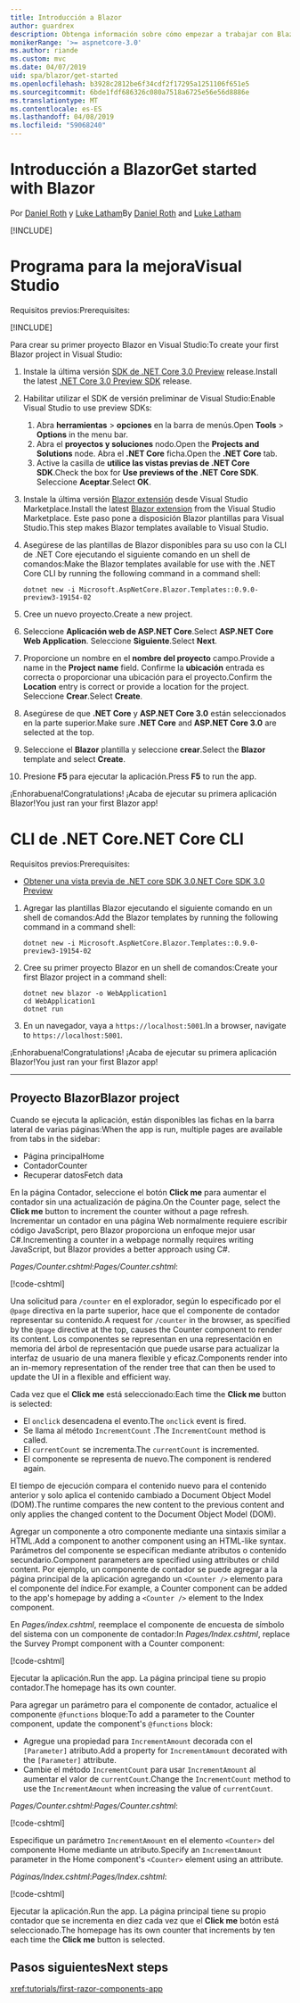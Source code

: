 ```yaml
---
title: Introducción a Blazor
author: guardrex
description: Obtenga información sobre cómo empezar a trabajar con Blazor mediante la creación y modificación de un proyecto Blazor.
monikerRange: '>= aspnetcore-3.0'
ms.author: riande
ms.custom: mvc
ms.date: 04/07/2019
uid: spa/blazor/get-started
ms.openlocfilehash: b3928c2812be6f34cdf2f17295a1251106f651e5
ms.sourcegitcommit: 6bde1fdf686326c080a7518a6725e56e56d8886e
ms.translationtype: MT
ms.contentlocale: es-ES
ms.lasthandoff: 04/08/2019
ms.locfileid: "59068240"
---
```

# <a name="get-started-with-blazor"></a><span data-ttu-id="ee0e8-103">Introducción a Blazor</span><span class="sxs-lookup"><span data-stu-id="ee0e8-103">Get started with Blazor</span></span>

<span data-ttu-id="ee0e8-104">Por [Daniel Roth](https://github.com/danroth27) y [Luke Latham](https://github.com/guardrex)</span><span class="sxs-lookup"><span data-stu-id="ee0e8-104">By [Daniel Roth](https://github.com/danroth27) and [Luke Latham](https://github.com/guardrex)</span></span>

[!INCLUDE[](~/includes/razor-components-preview-notice.md)]

# [<a name="visual-studio"></a><span data-ttu-id="ee0e8-105">Programa para la mejora</span><span class="sxs-lookup"><span data-stu-id="ee0e8-105">Visual Studio</span></span>](#tab/visual-studio)

<span data-ttu-id="ee0e8-106">Requisitos previos:</span><span class="sxs-lookup"><span data-stu-id="ee0e8-106">Prerequisites:</span></span>

[!INCLUDE[](~/includes/net-core-prereqs-vs-3.0.md)]

<span data-ttu-id="ee0e8-107">Para crear su primer proyecto Blazor en Visual Studio:</span><span class="sxs-lookup"><span data-stu-id="ee0e8-107">To create your first Blazor project in Visual Studio:</span></span>

1. <span data-ttu-id="ee0e8-108">Instale la última versión [SDK de .NET Core 3.0 Preview](https://dotnet.microsoft.com/download/dotnet-core/3.0) release.</span><span class="sxs-lookup"><span data-stu-id="ee0e8-108">Install the latest [.NET Core 3.0 Preview SDK](https://dotnet.microsoft.com/download/dotnet-core/3.0) release.</span></span>
1. <span data-ttu-id="ee0e8-109">Habilitar utilizar el SDK de versión preliminar de Visual Studio:</span><span class="sxs-lookup"><span data-stu-id="ee0e8-109">Enable Visual Studio to use preview SDKs:</span></span>
   1. <span data-ttu-id="ee0e8-110">Abra **herramientas** > **opciones** en la barra de menús.</span><span class="sxs-lookup"><span data-stu-id="ee0e8-110">Open **Tools** > **Options** in the menu bar.</span></span>
   1. <span data-ttu-id="ee0e8-111">Abra el **proyectos y soluciones** nodo.</span><span class="sxs-lookup"><span data-stu-id="ee0e8-111">Open the **Projects and Solutions** node.</span></span> <span data-ttu-id="ee0e8-112">Abra el **.NET Core** ficha.</span><span class="sxs-lookup"><span data-stu-id="ee0e8-112">Open the **.NET Core** tab.</span></span>
   1. <span data-ttu-id="ee0e8-113">Active la casilla de **utilice las vistas previas de .NET Core SDK**.</span><span class="sxs-lookup"><span data-stu-id="ee0e8-113">Check the box for **Use previews of the .NET Core SDK**.</span></span> <span data-ttu-id="ee0e8-114">Seleccione **Aceptar**.</span><span class="sxs-lookup"><span data-stu-id="ee0e8-114">Select **OK**.</span></span>
1. <span data-ttu-id="ee0e8-115">Instale la última versión [Blazor extensión](https://go.microsoft.com/fwlink/?linkid=870389) desde Visual Studio Marketplace.</span><span class="sxs-lookup"><span data-stu-id="ee0e8-115">Install the latest [Blazor extension](https://go.microsoft.com/fwlink/?linkid=870389) from the Visual Studio Marketplace.</span></span> <span data-ttu-id="ee0e8-116">Este paso pone a disposición Blazor plantillas para Visual Studio.</span><span class="sxs-lookup"><span data-stu-id="ee0e8-116">This step makes Blazor templates available to Visual Studio.</span></span>
1. <span data-ttu-id="ee0e8-117">Asegúrese de las plantillas de Blazor disponibles para su uso con la CLI de .NET Core ejecutando el siguiente comando en un shell de comandos:</span><span class="sxs-lookup"><span data-stu-id="ee0e8-117">Make the Blazor templates available for use with the .NET Core CLI by running the following command in a command shell:</span></span>

   ```console
   dotnet new -i Microsoft.AspNetCore.Blazor.Templates::0.9.0-preview3-19154-02
   ```
1. <span data-ttu-id="ee0e8-118">Cree un nuevo proyecto.</span><span class="sxs-lookup"><span data-stu-id="ee0e8-118">Create a new project.</span></span>
1. <span data-ttu-id="ee0e8-119">Seleccione **Aplicación web de ASP.NET Core**.</span><span class="sxs-lookup"><span data-stu-id="ee0e8-119">Select **ASP.NET Core Web Application**.</span></span> <span data-ttu-id="ee0e8-120">Seleccione **Siguiente**.</span><span class="sxs-lookup"><span data-stu-id="ee0e8-120">Select **Next**.</span></span>
1. <span data-ttu-id="ee0e8-121">Proporcione un nombre en el **nombre del proyecto** campo.</span><span class="sxs-lookup"><span data-stu-id="ee0e8-121">Provide a name in the **Project name** field.</span></span> <span data-ttu-id="ee0e8-122">Confirme la **ubicación** entrada es correcta o proporcionar una ubicación para el proyecto.</span><span class="sxs-lookup"><span data-stu-id="ee0e8-122">Confirm the **Location** entry is correct or provide a location for the project.</span></span> <span data-ttu-id="ee0e8-123">Seleccione **Crear**.</span><span class="sxs-lookup"><span data-stu-id="ee0e8-123">Select **Create**.</span></span>
1. <span data-ttu-id="ee0e8-124">Asegúrese de que **.NET Core** y **ASP.NET Core 3.0** están seleccionados en la parte superior.</span><span class="sxs-lookup"><span data-stu-id="ee0e8-124">Make sure **.NET Core** and **ASP.NET Core 3.0** are selected at the top.</span></span>
1. <span data-ttu-id="ee0e8-125">Seleccione el **Blazor** plantilla y seleccione **crear**.</span><span class="sxs-lookup"><span data-stu-id="ee0e8-125">Select the **Blazor** template and select **Create**.</span></span>
1. <span data-ttu-id="ee0e8-126">Presione **F5** para ejecutar la aplicación.</span><span class="sxs-lookup"><span data-stu-id="ee0e8-126">Press **F5** to run the app.</span></span>

<span data-ttu-id="ee0e8-127">¡Enhorabuena!</span><span class="sxs-lookup"><span data-stu-id="ee0e8-127">Congratulations!</span></span> <span data-ttu-id="ee0e8-128">¡Acaba de ejecutar su primera aplicación Blazor!</span><span class="sxs-lookup"><span data-stu-id="ee0e8-128">You just ran your first Blazor app!</span></span>

<!--

# [Visual Studio Code](#tab/visual-studio-code)

Prerequisites:

[!INCLUDE[](~/includes/net-core-prereqs-vsc-3.0.md)]

To create your first Blazor project in Visual Studio Code:

1. Execute the following command in a command shell:

   ```console
   dotnet new blazor -o WebApplication1
   ```

1. Open the *WebApplication1* folder in Visual Studio Code.

1. Visual Studio code offers to create assets to build and debug the app, which includes the *tasks.json* and *launch.json* files. Select **Yes** to add the assets.

1. Execute the app using the Visual Studio Code debugger.

1. In a browser, navigate to `https://localhost:5001`.

Congratulations! You just ran your first Blazor app!

# [Visual Studio for Mac](#tab/visual-studio-mac)

.NET Core 3.0 will be supported with Visual Studio for Mac version 8.0 or later. Visual Studio for Mac version 8.0 Preview isn't available at this time.

Use the [.NET Core CLI version of this topic](xref:razor-components/get-started?tabs=netcore-cli) on macOS.

[!INCLUDE[](~/includes/net-core-prereqs-mac-3.0.md)]

To create your first project Blazor project in Visual Studio for Mac:

1. Select **File** > **New Solution** or **New Project**.
1. In the sidebar, select **.NET Core** > **App**.
1. Select **Blazor** and select **Next**.
1. The **Target Framework** defaults to **.NET Core 3.0**. Select **Next**.
1. In the **Project Name** field, enter `WebApplication1`. Select **Create**.
1. Select **Run** > **Run Without Debugging** to run the app *without the debugger*. Running with the debugger isn't supported at this time.

Congratulations! You just ran your first Blazor app!
-->

# [<a name="net-core-cli"></a><span data-ttu-id="ee0e8-129">CLI de .NET Core</span><span class="sxs-lookup"><span data-stu-id="ee0e8-129">.NET Core CLI</span></span>](#tab/netcore-cli/)

<span data-ttu-id="ee0e8-130">Requisitos previos:</span><span class="sxs-lookup"><span data-stu-id="ee0e8-130">Prerequisites:</span></span>

* [<span data-ttu-id="ee0e8-131">Obtener una vista previa de .NET core SDK 3.0</span><span class="sxs-lookup"><span data-stu-id="ee0e8-131">.NET Core SDK 3.0 Preview</span></span>](https://dotnet.microsoft.com/download/dotnet-core/3.0)

1. <span data-ttu-id="ee0e8-132">Agregar las plantillas Blazor ejecutando el siguiente comando en un shell de comandos:</span><span class="sxs-lookup"><span data-stu-id="ee0e8-132">Add the Blazor templates by running the following command in a command shell:</span></span>

   ```console
   dotnet new -i Microsoft.AspNetCore.Blazor.Templates::0.9.0-preview3-19154-02
   ```

1. <span data-ttu-id="ee0e8-133">Cree su primer proyecto Blazor en un shell de comandos:</span><span class="sxs-lookup"><span data-stu-id="ee0e8-133">Create your first Blazor project in a command shell:</span></span>

   ```console
   dotnet new blazor -o WebApplication1
   cd WebApplication1
   dotnet run
   ```

1. <span data-ttu-id="ee0e8-134">En un navegador, vaya a `https://localhost:5001`.</span><span class="sxs-lookup"><span data-stu-id="ee0e8-134">In a browser, navigate to `https://localhost:5001`.</span></span>

<span data-ttu-id="ee0e8-135">¡Enhorabuena!</span><span class="sxs-lookup"><span data-stu-id="ee0e8-135">Congratulations!</span></span> <span data-ttu-id="ee0e8-136">¡Acaba de ejecutar su primera aplicación Blazor!</span><span class="sxs-lookup"><span data-stu-id="ee0e8-136">You just ran your first Blazor app!</span></span>

---

## <a name="blazor-project"></a><span data-ttu-id="ee0e8-137">Proyecto Blazor</span><span class="sxs-lookup"><span data-stu-id="ee0e8-137">Blazor project</span></span>

<span data-ttu-id="ee0e8-138">Cuando se ejecuta la aplicación, están disponibles las fichas en la barra lateral de varias páginas:</span><span class="sxs-lookup"><span data-stu-id="ee0e8-138">When the app is run, multiple pages are available from tabs in the sidebar:</span></span>

* <span data-ttu-id="ee0e8-139">Página principal</span><span class="sxs-lookup"><span data-stu-id="ee0e8-139">Home</span></span>
* <span data-ttu-id="ee0e8-140">Contador</span><span class="sxs-lookup"><span data-stu-id="ee0e8-140">Counter</span></span>
* <span data-ttu-id="ee0e8-141">Recuperar datos</span><span class="sxs-lookup"><span data-stu-id="ee0e8-141">Fetch data</span></span>

<span data-ttu-id="ee0e8-142">En la página Contador, seleccione el botón **Click me** para aumentar el contador sin una actualización de página.</span><span class="sxs-lookup"><span data-stu-id="ee0e8-142">On the Counter page, select the **Click me** button to increment the counter without a page refresh.</span></span> <span data-ttu-id="ee0e8-143">Incrementar un contador en una página Web normalmente requiere escribir código JavaScript, pero Blazor proporciona un enfoque mejor usar C#.</span><span class="sxs-lookup"><span data-stu-id="ee0e8-143">Incrementing a counter in a webpage normally requires writing JavaScript, but Blazor provides a better approach using C#.</span></span>

<span data-ttu-id="ee0e8-144">*Pages/Counter.cshtml*:</span><span class="sxs-lookup"><span data-stu-id="ee0e8-144">*Pages/Counter.cshtml*:</span></span>

[!code-cshtml[](get-started/samples_snapshot/3.x/Counter1.cshtml)]

<span data-ttu-id="ee0e8-145">Una solicitud para `/counter` en el explorador, según lo especificado por el `@page` directiva en la parte superior, hace que el componente de contador representar su contenido.</span><span class="sxs-lookup"><span data-stu-id="ee0e8-145">A request for `/counter` in the browser, as specified by the `@page` directive at the top, causes the Counter component to render its content.</span></span> <span data-ttu-id="ee0e8-146">Los componentes se representan en una representación en memoria del árbol de representación que puede usarse para actualizar la interfaz de usuario de una manera flexible y eficaz.</span><span class="sxs-lookup"><span data-stu-id="ee0e8-146">Components render into an in-memory representation of the render tree that can then be used to update the UI in a flexible and efficient way.</span></span>

<span data-ttu-id="ee0e8-147">Cada vez que el **Click me** está seleccionado:</span><span class="sxs-lookup"><span data-stu-id="ee0e8-147">Each time the **Click me** button is selected:</span></span>

* <span data-ttu-id="ee0e8-148">El `onclick` desencadena el evento.</span><span class="sxs-lookup"><span data-stu-id="ee0e8-148">The `onclick` event is fired.</span></span>
* <span data-ttu-id="ee0e8-149">Se llama al método `IncrementCount` .</span><span class="sxs-lookup"><span data-stu-id="ee0e8-149">The `IncrementCount` method is called.</span></span>
* <span data-ttu-id="ee0e8-150">El `currentCount` se incrementa.</span><span class="sxs-lookup"><span data-stu-id="ee0e8-150">The `currentCount` is incremented.</span></span>
* <span data-ttu-id="ee0e8-151">El componente se representa de nuevo.</span><span class="sxs-lookup"><span data-stu-id="ee0e8-151">The component is rendered again.</span></span>

<span data-ttu-id="ee0e8-152">El tiempo de ejecución compara el contenido nuevo para el contenido anterior y solo aplica el contenido cambiado a Document Object Model (DOM).</span><span class="sxs-lookup"><span data-stu-id="ee0e8-152">The runtime compares the new content to the previous content and only applies the changed content to the Document Object Model (DOM).</span></span>

<span data-ttu-id="ee0e8-153">Agregar un componente a otro componente mediante una sintaxis similar a HTML.</span><span class="sxs-lookup"><span data-stu-id="ee0e8-153">Add a component to another component using an HTML-like syntax.</span></span> <span data-ttu-id="ee0e8-154">Parámetros del componente se especifican mediante atributos o contenido secundario.</span><span class="sxs-lookup"><span data-stu-id="ee0e8-154">Component parameters are specified using attributes or child content.</span></span> <span data-ttu-id="ee0e8-155">Por ejemplo, un componente de contador se puede agregar a la página principal de la aplicación agregando un `<Counter />` elemento para el componente del índice.</span><span class="sxs-lookup"><span data-stu-id="ee0e8-155">For example, a Counter component can be added to the app's homepage by adding a `<Counter />` element to the Index component.</span></span>

<span data-ttu-id="ee0e8-156">En *Pages/index.cshtml*, reemplace el componente de encuesta de símbolo del sistema con un componente de contador:</span><span class="sxs-lookup"><span data-stu-id="ee0e8-156">In *Pages/Index.cshtml*, replace the Survey Prompt component with a Counter component:</span></span>

[!code-cshtml[](get-started/samples_snapshot/3.x/Index1.cshtml?highlight=7)]

<span data-ttu-id="ee0e8-157">Ejecutar la aplicación.</span><span class="sxs-lookup"><span data-stu-id="ee0e8-157">Run the app.</span></span> <span data-ttu-id="ee0e8-158">La página principal tiene su propio contador.</span><span class="sxs-lookup"><span data-stu-id="ee0e8-158">The homepage has its own counter.</span></span>

<span data-ttu-id="ee0e8-159">Para agregar un parámetro para el componente de contador, actualice el componente `@functions` bloque:</span><span class="sxs-lookup"><span data-stu-id="ee0e8-159">To add a parameter to the Counter component, update the component's `@functions` block:</span></span>

* <span data-ttu-id="ee0e8-160">Agregue una propiedad para `IncrementAmount` decorada con el `[Parameter]` atributo.</span><span class="sxs-lookup"><span data-stu-id="ee0e8-160">Add a property for `IncrementAmount` decorated with the `[Parameter]` attribute.</span></span>
* <span data-ttu-id="ee0e8-161">Cambie el método `IncrementCount` para usar `IncrementAmount` al aumentar el valor de `currentCount`.</span><span class="sxs-lookup"><span data-stu-id="ee0e8-161">Change the `IncrementCount` method to use the `IncrementAmount` when increasing the value of `currentCount`.</span></span>

<span data-ttu-id="ee0e8-162">*Pages/Counter.cshtml*:</span><span class="sxs-lookup"><span data-stu-id="ee0e8-162">*Pages/Counter.cshtml*:</span></span>

[!code-cshtml[](get-started/samples_snapshot/3.x/Counter2.cshtml?highlight=4,8)]

<span data-ttu-id="ee0e8-163">Especifique un parámetro `IncrementAmount` en el elemento `<Counter>` del componente Home mediante un atributo.</span><span class="sxs-lookup"><span data-stu-id="ee0e8-163">Specify an `IncrementAmount` parameter in the Home component's `<Counter>` element using an attribute.</span></span>

<span data-ttu-id="ee0e8-164">*Páginas/Index.cshtml*:</span><span class="sxs-lookup"><span data-stu-id="ee0e8-164">*Pages/Index.cshtml*:</span></span>

[!code-cshtml[](get-started/samples_snapshot/3.x/Index2.cshtml)]

<span data-ttu-id="ee0e8-165">Ejecutar la aplicación.</span><span class="sxs-lookup"><span data-stu-id="ee0e8-165">Run the app.</span></span> <span data-ttu-id="ee0e8-166">La página principal tiene su propio contador que se incrementa en diez cada vez que el **Click me** botón está seleccionado.</span><span class="sxs-lookup"><span data-stu-id="ee0e8-166">The homepage has its own counter that increments by ten each time the **Click me** button is selected.</span></span>

## <a name="next-steps"></a><span data-ttu-id="ee0e8-167">Pasos siguientes</span><span class="sxs-lookup"><span data-stu-id="ee0e8-167">Next steps</span></span>

<xref:tutorials/first-razor-components-app>
